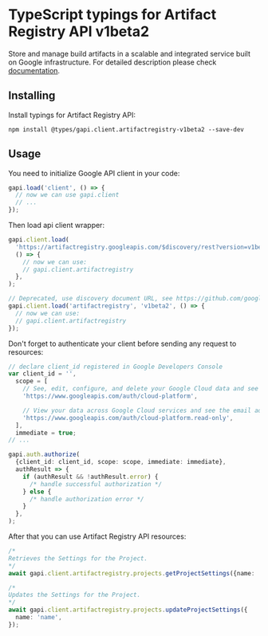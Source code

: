 # TypeScript typings for Artifact Registry API v1beta2

Store and manage build artifacts in a scalable and integrated service built on Google infrastructure.
For detailed description please check [documentation](https://cloud.google.com/artifacts/docs/).

## Installing

Install typings for Artifact Registry API:

```
npm install @types/gapi.client.artifactregistry-v1beta2 --save-dev
```

## Usage

You need to initialize Google API client in your code:

```typescript
gapi.load('client', () => {
  // now we can use gapi.client
  // ...
});
```

Then load api client wrapper:

```typescript
gapi.client.load(
  'https://artifactregistry.googleapis.com/$discovery/rest?version=v1beta2',
  () => {
    // now we can use:
    // gapi.client.artifactregistry
  },
);
```

```typescript
// Deprecated, use discovery document URL, see https://github.com/google/google-api-javascript-client/blob/master/docs/reference.md#----gapiclientloadname----version----callback--
gapi.client.load('artifactregistry', 'v1beta2', () => {
  // now we can use:
  // gapi.client.artifactregistry
});
```

Don't forget to authenticate your client before sending any request to resources:

```typescript
// declare client_id registered in Google Developers Console
var client_id = '',
  scope = [
    // See, edit, configure, and delete your Google Cloud data and see the email address for your Google Account.
    'https://www.googleapis.com/auth/cloud-platform',

    // View your data across Google Cloud services and see the email address of your Google Account
    'https://www.googleapis.com/auth/cloud-platform.read-only',
  ],
  immediate = true;
// ...

gapi.auth.authorize(
  {client_id: client_id, scope: scope, immediate: immediate},
  authResult => {
    if (authResult && !authResult.error) {
      /* handle successful authorization */
    } else {
      /* handle authorization error */
    }
  },
);
```

After that you can use Artifact Registry API resources: <!-- TODO: make this work for multiple namespaces -->

```typescript
/*
Retrieves the Settings for the Project.
*/
await gapi.client.artifactregistry.projects.getProjectSettings({name: 'name'});

/*
Updates the Settings for the Project.
*/
await gapi.client.artifactregistry.projects.updateProjectSettings({
  name: 'name',
});
```
